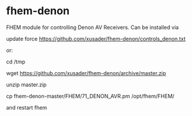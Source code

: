 fhem-denon
==========

FHEM module for controlling Denon AV Receivers. Can be installed via

update force https://github.com/xusader/fhem-denon/controls_denon.txt
 
or:

cd /tmp

wget https://github.com/xusader/fhem-denon/archive/master.zip

unzip master.zip

cp fhem-denon-master/FHEM/71_DENON_AVR.pm /opt/fhem/FHEM/

and restart fhem

